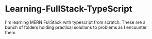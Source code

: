 # Learning-FullStack-TypeScript
I'm learning MERN FullStack with typescript from scratch. These are a bunch of folders holding practical solutions to problems as I encounter them.
